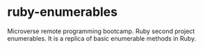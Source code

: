 # ruby-enumerables
Microverse remote programming bootcamp. Ruby second project enumerables. It is a replica of basic enumerable methods in Ruby.
